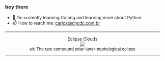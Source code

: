 ### hey there 

- :seedling: I’m currently learning Golang and learning more about Python
- :mailbox: How to reach me: carlos@chcdc.com.br


---


<!-- xkcd -->
<p align="center">Eclipse Clouds</br><img src=https://imgs.xkcd.com/comics/eclipse_clouds.png></br><font size =2>alt: The rare compound solar-lunar-nephelogical eclipse</br></font></p></table></p> 


<!-- xkcd -->
---
